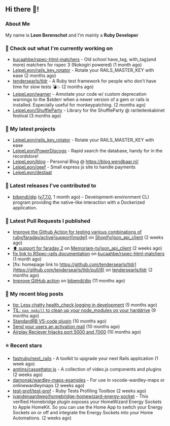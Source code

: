 ## Hi there 👋!

### About Me

My name is **Leon Berenschot** and I'm mainly a **Ruby Developer**
<br>

### 👷 Check out what I'm currently working on

- [kucaahbe/rspec-html-matchers](https://github.com/kucaahbe/rspec-html-matchers) - Old school have_tag, with_tag(and more) matchers for rspec 3 (Nokogiri powered) (1 month ago)
- [LeipeLeon/rails_key_rotator](https://github.com/LeipeLeon/rails_key_rotator) - Rotate your RAILS_MASTER_KEY with ease (2 months ago)
- [tendersearls/tldr](https://github.com/tendersearls/tldr) - A Ruby test framework for people who don&#39;t have time for slow tests 💣💥 (2 months ago)
- [LeipeLeon/warner](https://github.com/LeipeLeon/warner) - Annotate your code w/ custom deprecation warnings to the $stderr when a newer version of a gem or rails is installed. Especially useful for monkeypatching. (2 months ago)
- [LeipeLeon/ShuffleParty](https://github.com/LeipeLeon/ShuffleParty) - Library for the ShuffleParty @ rariteitenkabinet festival (3 months ago)

### 🌱 My latest projects

- [LeipeLeon/rails_key_rotator](https://github.com/LeipeLeon/rails_key_rotator) - Rotate your RAILS_MASTER_KEY with ease
- [LeipeLeon/PowerDiscogs](https://github.com/LeipeLeon/PowerDiscogs) - Rapid search the database, handy for in the recordstore!
- [LeipeLeon/blog](https://github.com/LeipeLeon/blog) - Personal Blog @ https://blog.wendbaar.nl/
- [LeipeLeon/geef](https://github.com/LeipeLeon/geef) - Small express js site to handle payments
- [LeipeLeon/destaat](https://github.com/LeipeLeon/destaat)

### 🔭 Latest releases I've contributed to

- [bibendi/dip](https://github.com/bibendi/dip) ([v7.7.0](https://github.com/bibendi/dip/releases/tag/v7.7.0), 1 month ago) - Development-environment CLI program providing the native-like interaction with a Dockerized application.

### 🔨 Latest Pull Requests I published

- [Improve the Github Action for testing various combinations of ruby/faraday/active[support|model]](https://github.com/Shopify/json_api_client/pull/3) on [Shopify/json_api_client](https://github.com/Shopify/json_api_client) (2 weeks ago)
- [⬆️ support for faraday 2](https://github.com/Memoriam-tv/json_api_client/pull/1) on [Memoriam-tv/json_api_client](https://github.com/Memoriam-tv/json_api_client) (2 weeks ago)
- [fix link to RSpec-rails documentation](https://github.com/kucaahbe/rspec-html-matchers/pull/81) on [kucaahbe/rspec-html-matchers](https://github.com/kucaahbe/rspec-html-matchers) (1 month ago)
- [fix: homepage link to https://github.com/tendersearls/tldr](https://github.com/tendersearls/tldr/pull/8) on [tendersearls/tldr](https://github.com/tendersearls/tldr) (2 months ago)
- [Improve GitHub action](https://github.com/bibendi/dip/pull/159) on [bibendi/dip](https://github.com/bibendi/dip) (11 months ago)

### 📜 My recent blog posts

- [tip: Less chatty health_check logging in development](https://www.wendbaar.nl/posts/2023/07/tip_less_chatty_health_check_logging_in_development) (5 months ago)
- [TIL: `npx npkill` to clean up your node_modules on your harddrive](https://www.wendbaar.nl/posts/2023/03/til_npx_npkill_to_clean_up_your_node_modules_on_your_harddrive) (9 months ago)
- [StandardRB VS-code plugin](https://www.wendbaar.nl/posts/2023/02/standardrb_vscode_plugin) (10 months ago)
- [Send your users an activation mail](https://www.wendbaar.nl/posts/2023/02/send_your_users_an_activation_mail) (10 months ago)
- [Airplay Reciever hijacks port 5000 and 7000](https://www.wendbaar.nl/posts/2023/02/airplay_reciever_hijacks_port_5000_and_7000) (10 months ago)

### ⭐ Recent stars

- [fastruby/next_rails](https://github.com/fastruby/next_rails) - A toolkit to upgrade your next Rails application  (1 week ago)
- [amtins/cassettator.js](https://github.com/amtins/cassettator.js) - A collection of video.js components and plugins (2 weeks ago)
- [damonsk/wardley-maps-examples](https://github.com/damonsk/wardley-maps-examples) - For use in vscode-wardley-maps or onlinewardleymaps (2 weeks ago)
- [test-prof/test-prof](https://github.com/test-prof/test-prof) - Ruby Tests Profiling Toolbox (2 weeks ago)
- [jvandenaardweg/homebridge-homewizard-energy-socket](https://github.com/jvandenaardweg/homebridge-homewizard-energy-socket) - This verified Homebridge plugin exposes your HomeWizard Energy Sockets to Apple HomeKit. So you can use the Home App to switch your Energy Sockets on or off and integrate the Energy Sockets into your Home Automations. (2 weeks ago)
